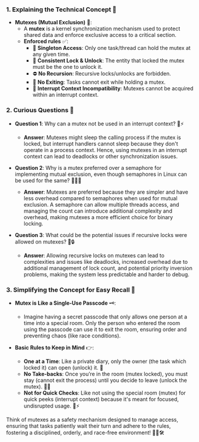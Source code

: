 ### 1. Explaining the Technical Concept 📘

- **Mutexes (Mutual Exclusion)** 🚷:
  - A **mutex** is a kernel synchronization mechanism used to protect shared data and enforce exclusive access to a critical section.
  - **Enforced rules** ✅:
    - 🚫 **Singleton Access**: Only one task/thread can hold the mutex at any given time.
    - 🔄 **Consistent Lock & Unlock**: The entity that locked the mutex must be the one to unlock it.
    - ⛔ **No Recursion**: Recursive locks/unlocks are forbidden.
    - 🚪 **No Exiting**: Tasks cannot exit while holding a mutex.
    - 🚨 **Interrupt Context Incompatibility**: Mutexes cannot be acquired within an interrupt context.
  
### 2. Curious Questions 🧐

- **Question 1**: Why can a mutex not be used in an interrupt context? 🚫⚡
  - **Answer**: Mutexes might sleep the calling process if the mutex is locked, but interrupt handlers cannot sleep because they don't operate in a process context. Hence, using mutexes in an interrupt context can lead to deadlocks or other synchronization issues.
  
- **Question 2**: Why is a mutex preferred over a semaphore for implementing mutual exclusion, even though semaphores in Linux can be used for the same? 🤷‍♂️🔐
  - **Answer**: Mutexes are preferred because they are simpler and have less overhead compared to semaphores when used for mutual exclusion. A semaphore can allow multiple threads access, and managing the count can introduce additional complexity and overhead, making mutexes a more efficient choice for binary locking.

- **Question 3**: What could be the potential issues if recursive locks were allowed on mutexes? 🔄🔒
  - **Answer**: Allowing recursive locks on mutexes can lead to complexities and issues like deadlocks, increased overhead due to additional management of lock count, and potential priority inversion problems, making the system less predictable and harder to debug.

### 3. Simplifying the Concept for Easy Recall 🌟

- **Mutex is Like a Single-Use Passcode** 🗝️:
  - Imagine having a secret passcode that only allows one person at a time into a special room. Only the person who entered the room using the passcode can use it to exit the room, ensuring order and preventing chaos (like race conditions).
  
- **Basic Rules to Keep in Mind** 👉:
  - **One at a Time**: Like a private diary, only the owner (the task which locked it) can open (unlock) it. 📔
  - **No Take-backs**: Once you’re in the room (mutex locked), you must stay (cannot exit the process) until you decide to leave (unlock the mutex). 🚷🚪
  - **Not for Quick Checks**: Like not using the special room (mutex) for quick peeks (interrupt context) because it's meant for focused, undisrupted usage. 🚫⚡

Think of mutexes as a safety mechanism designed to manage access, ensuring that tasks patiently wait their turn and adhere to the rules, fostering a disciplined, orderly, and race-free environment! 🛑🔄🛠️

